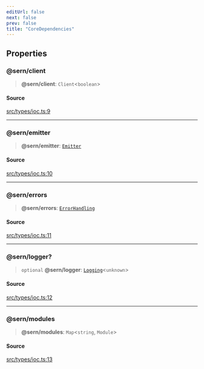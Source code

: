 ```yaml
---
editUrl: false
next: false
prev: false
title: "CoreDependencies"
---
```


## Properties

### @sern/client

> **@sern/client**: `Client`\<`boolean`\>

#### Source

[src/types/ioc.ts:9](https://github.com/sern-handler/handler/blob/45665292ae99b70b419575eef2271e29523a30e0/src/types/ioc.ts#L9)

***

### @sern/emitter

> **@sern/emitter**: [`Emitter`](/v4/api/interfaces/emitter/)

#### Source

[src/types/ioc.ts:10](https://github.com/sern-handler/handler/blob/45665292ae99b70b419575eef2271e29523a30e0/src/types/ioc.ts#L10)

***

### @sern/errors

> **@sern/errors**: [`ErrorHandling`](/v4/api/interfaces/errorhandling/)

#### Source

[src/types/ioc.ts:11](https://github.com/sern-handler/handler/blob/45665292ae99b70b419575eef2271e29523a30e0/src/types/ioc.ts#L11)

***

### @sern/logger?

> `optional` **@sern/logger**: [`Logging`](/v4/api/interfaces/logging/)\<`unknown`\>

#### Source

[src/types/ioc.ts:12](https://github.com/sern-handler/handler/blob/45665292ae99b70b419575eef2271e29523a30e0/src/types/ioc.ts#L12)

***

### @sern/modules

> **@sern/modules**: `Map`\<`string`, `Module`\>

#### Source

[src/types/ioc.ts:13](https://github.com/sern-handler/handler/blob/45665292ae99b70b419575eef2271e29523a30e0/src/types/ioc.ts#L13)
